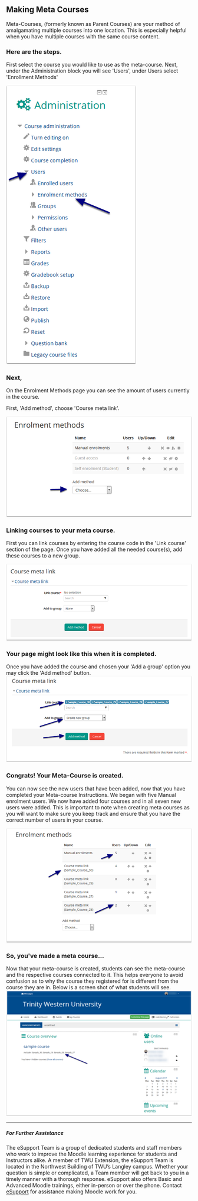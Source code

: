 ## Making Meta Courses 

Meta-Courses, \(formerly known as Parent Courses\) are your method of amalgamating multiple courses into one location. This is especially helpful when you have multiple courses with the same course content.

### Here are the steps.

First select the course you would like to use as the meta-course. Next, under the Administration block you will see 'Users', under Users select 'Enrollment Methods'

![](/assets/here-are-the-steps-.png)

  


### Next,

On the Enrolment Methods page you can see the amount of users currently in the course.

First, 'Add method', choose 'Course meta link'.

![](/assets/next--.png)

  


### Linking courses to your meta course.

First you can link courses by entering the course code in the 'Link course' section of the page. Once you have added all the needed course\(s\), add these courses to a new group.

![](/assets/linking-courses-to-your-meta-course-.png)

  


### Your page might look like this when it is completed.

Once you have added the course and chosen your 'Add a group' option you may click the 'Add method' button.
![](/assets/your-page-might-look-like-this-when-it-is-completed-.png)

  


### Congrats! Your Meta-Course is created.

You can now see the new users that have been added, now that you have completed your Meta-course Instructions. We began with five Manual enrolment users. We now have added four courses and in all seven new users were added. This is important to note when creating meta courses as you will want to make sure you keep track and ensure that you have the correct number of users in your course.

![](/assets/congrats--your-meta-course-is-created.png)

  


### So, you've made a meta course...

Now that your meta-course is created, students can see the meta-course and the respective courses connected to it. This helps everyone to avoid confusion as to why the course they registered for is different from the course they are in. Below is a screen shot of what students will see.
![](/assets/so--you-ve-made-a-meta-course.png)

  

---
##### For Further Assistance

The eSupport Team is a group of dedicated students and staff members who work to improve the Moodle learning experience for students and Instructors alike. A member of TWU Extension, the eSupport Team is located in the Northwest Building of TWU’s Langley campus. Whether your question is simple or complicated, a Team member will get back to you in a timely manner with a thorough response. eSupport also offers Basic and Advanced Moodle trainings, either in-person or over the phone. Contact [eSupport](https://trinitywestern.teamdynamix.com/TDClient/Requests/ServiceDet?ID=16141) for assistance making Moodle work for you.

